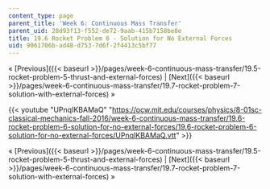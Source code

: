 ```yaml
---
content_type: page
parent_title: 'Week 6: Continuous Mass Transfer'
parent_uid: 28d93f13-f552-de72-9aab-415b7158be8e
title: 19.6 Rocket Problem 6 - Solution for No External Forces
uid: 9061706b-ad48-d753-7d6f-2f4413c5bf77
---
```


« [Previous]({{< baseurl >}}/pages/week-6-continuous-mass-transfer/19.5-rocket-problem-5-thrust-and-external-forces) | [Next]({{< baseurl >}}/pages/week-6-continuous-mass-transfer/19.7-rocket-problem-7-solution-with-external-forces) »

{{< youtube "UPnqIKBAMaQ" "https://ocw.mit.edu/courses/physics/8-01sc-classical-mechanics-fall-2016/week-6-continuous-mass-transfer/19.6-rocket-problem-6-solution-for-no-external-forces/19.6-rocket-problem-6-solution-for-no-external-forces/UPnqIKBAMaQ.vtt" >}}

« [Previous]({{< baseurl >}}/pages/week-6-continuous-mass-transfer/19.5-rocket-problem-5-thrust-and-external-forces) | [Next]({{< baseurl >}}/pages/week-6-continuous-mass-transfer/19.7-rocket-problem-7-solution-with-external-forces) »